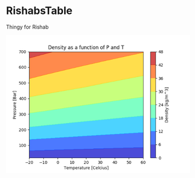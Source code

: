 # RishabsTable
Thingy for Rishab

![alt text](https://github.com/stephansmit/RishabsTable/blob/master/table.png)
